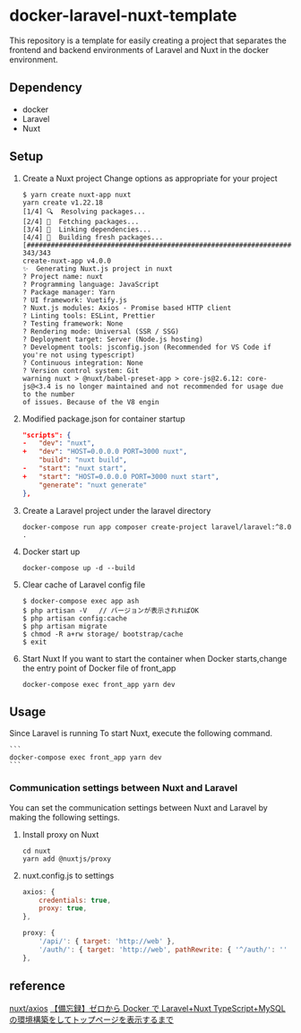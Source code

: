 # docker-laravel-nuxt-template

This repository is a template for easily creating a project that separates the frontend and backend environments of Laravel and Nuxt in the docker environment.

## Dependency

- docker
- Laravel
- Nuxt

## Setup

1. Create a Nuxt project
   Change options as appropriate for your project

   ```
   $ yarn create nuxt-app nuxt
   yarn create v1.22.18
   [1/4] 🔍  Resolving packages...
   [2/4] 🚚  Fetching packages...
   [3/4] 🔗  Linking dependencies...
   [4/4] 🔨  Building fresh packages...
   [##################################################################################################################################] 343/343
   create-nuxt-app v4.0.0
   ✨  Generating Nuxt.js project in nuxt
   ? Project name: nuxt
   ? Programming language: JavaScript
   ? Package manager: Yarn
   ? UI framework: Vuetify.js
   ? Nuxt.js modules: Axios - Promise based HTTP client
   ? Linting tools: ESLint, Prettier
   ? Testing framework: None
   ? Rendering mode: Universal (SSR / SSG)
   ? Deployment target: Server (Node.js hosting)
   ? Development tools: jsconfig.json (Recommended for VS Code if you're not using typescript)
   ? Continuous integration: None
   ? Version control system: Git
   warning nuxt > @nuxt/babel-preset-app > core-js@2.6.12: core-js@<3.4 is no longer maintained and not recommended for usage due to the number
   of issues. Because of the V8 engin
   ```

2. Modified package.json for container startup

   ```nuxt/package.json
   "scripts": {
   -   "dev": "nuxt",
   +   "dev": "HOST=0.0.0.0 PORT=3000 nuxt",
       "build": "nuxt build",
   -   "start": "nuxt start",
   +   "start": "HOST=0.0.0.0 PORT=3000 nuxt start",
       "generate": "nuxt generate"
   },
   ```

3. Create a Laravel project under the laravel directory

   ```
   docker-compose run app composer create-project laravel/laravel:^8.0 .
   ```

4. Docker start up

   ```
   docker-compose up -d --build
   ```

5. Clear cache of Laravel config file

   ```
   $ docker-compose exec app ash
   $ php artisan -V   // バージョンが表示されればOK
   $ php artisan config:cache
   $ php artisan migrate
   $ chmod -R a+rw storage/ bootstrap/cache
   $ exit
   ```

6. Start Nuxt
   If you want to start the container when Docker starts,change the entry point of Docker file of front_app

   ```
   docker-compose exec front_app yarn dev
   ```

## Usage

Since Laravel is running
To start Nuxt, execute the following command.

    ```
    docker-compose exec front_app yarn dev
    ```

### Communication settings between Nuxt and Laravel

You can set the communication settings between Nuxt and Laravel by making the following settings.

1. Install proxy on Nuxt

   ```
   cd nuxt
   yarn add @nuxtjs/proxy
   ```

1. nuxt.config.js to settings

   ```vue:nuxt/nuxt.config.js
   axios: {
       credentials: true,
       proxy: true,
   },

   proxy: {
       '/api/': { target: 'http://web' },
       '/auth/': { target: 'http://web', pathRewrite: { '^/auth/': '' } },
   },
   ```

## reference

[nuxt/axios](https://axios.nuxtjs.org/options/)
[【備忘録】ゼロから Docker で Laravel+Nuxt TypeScript+MySQL の環境構築をしてトップページを表示するまで](https://qiita.com/kaba_farm/items/8d8b8faab808a55d3232)
